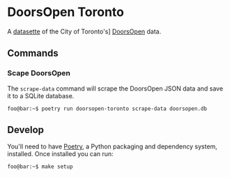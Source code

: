 # DoorsOpen Toronto

A [datasette][datasette] of the City of Toronto's] [DoorsOpen][doorsopen] data.

[datasette]: https://datasette.io/
[doorsopen]: https://www.toronto.ca/explore-enjoy/festivals-events/doors-open-toronto/

## Commands

### Scape DoorsOpen 

The `scrape-data` command will scrape the DoorsOpen JSON data and save it to a 
SQLite database.

```console
foo@bar:~$ poetry run doorsopen-toronto scrape-data doorsopen.db
```

## Develop

You'll need to have [Poetry][poetry], a Python packaging and dependency system,
installed. Once installed you can run:

```console
foo@bar:~$ make setup
```

[poetry]: https://python-poetry.org
